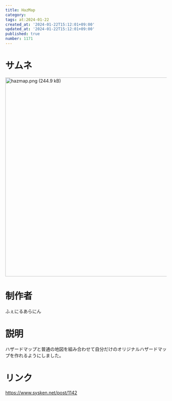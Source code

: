 ```yaml
---
title: HazMap
category:
tags: at:2024-01-22
created_at: '2024-01-22T15:12:01+09:00'
updated_at: '2024-01-22T15:12:01+09:00'
published: true
number: 1171
---
```


# サムネ
<img width="621" alt="hazmap.png (244.9 kB)" src="/img/markdown/1171/91cd611a-3afe-4bd8-a964-e0b26bc23ada.png">


# 制作者
ふぇにるあらにん

# 説明
ハザードマップと普通の地図を組み合わせて自分だけのオリジナルハザードマップを作れるようにしました。

# リンク
https://www.sysken.net/post/1142
